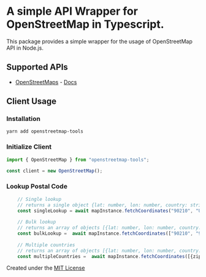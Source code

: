 # A simple API Wrapper for OpenStreetMap in Typescript.

This package provides a simple wrapper for the usage of OpenStreetMap API in Node.js.

## Supported APIs
 - [OpenStreetMaps](https://wiki.openstreetmap.org/wiki/API) - [Docs](https://nominatim.org/release-docs/latest/api/Overview/)

## Client Usage

### Installation
```
yarn add openstreetmap-tools
```

### Initialize Client
```ts
import { OpenStreetMap } from "openstreetmap-tools";

const client = new OpenStreetMap();
```

### Lookup Postal Code
```ts
    // Single lookup
    // returns a single object {lat: number, lon: number, country: string}
    const singleLookup = await mapInstance.fetchCoordinates("90210", "US");
    
    // Bulk lookup
    // returns an array of objects [{lat: number, lon: number, country: string}]
    const bulkLookup =  await mapInstance.fetchCoordinates(["90210", "93108"], "US");
    
    // Multiple countries
    // returns an array of objects [{lat: number, lon: number, country: string}]
    const multipleCountries =  await mapInstance.fetchCoordinates([{zip: "90210", country: "US"}, {zip: "10243", country: "DE"}]);
```

Created under the [MIT License](LICENSE)